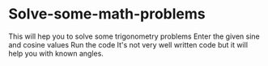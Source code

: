 # Solve-some-math-problems
This will hep you to solve some trigonometry problems
Enter the given sine and cosine values
Run the code
It's not very well written code but it will help you with known angles.
